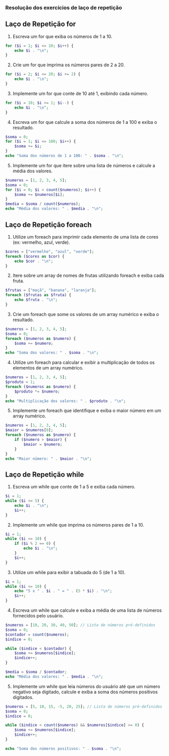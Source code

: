 ### Resolução dos exercícios de laço de repetição

## Laço de Repetição for

1. Escreva um for que exiba os números de 1 a 10.
```php
for ($i = 1; $i <= 10; $i++) {
    echo $i . "\n";
}
```
2. Crie um for que imprima os números pares de 2 a 20.
```php
for ($i = 2; $i <= 20; $i += 2) {
    echo $i . "\n";
}
```
3. Implemente um for que conte de 10 até 1, exibindo cada número.
```php
for ($i = 10; $i >= 1; $i--) {
    echo $i . "\n";
}
```
4. Escreva um for que calcule a soma dos números de 1 a 100 e exiba o resultado.
```php
$soma = 0;
for ($i = 1; $i <= 100; $i++) {
    $soma += $i;
}
echo "Soma dos números de 1 a 100: " . $soma . "\n";
```
5. Implemente um for que itere sobre uma lista de números e calcule a média dos valores.
```php
$numeros = [1, 2, 3, 4, 5];
$soma = 0;
for ($i = 0; $i < count($numeros); $i++) {
    $soma += $numeros[$i];
}
$media = $soma / count($numeros);
echo "Média dos valores: " . $media . "\n";
```

## Laço de Repetição foreach

1. Utilize um foreach para imprimir cada elemento de uma lista de cores (ex: vermelho, azul, verde).
```php
$cores = ["vermelho", "azul", "verde"];
foreach ($cores as $cor) {
    echo $cor . "\n";
}
```
2. Itere sobre um array de nomes de frutas utilizando foreach e exiba cada fruta.
```php
$frutas = ["maçã", "banana", "laranja"];
foreach ($frutas as $fruta) {
    echo $fruta . "\n";
}
```
3. Crie um foreach que some os valores de um array numérico e exiba o resultado.
```php
$numeros = [1, 2, 3, 4, 5];
$soma = 0;
foreach ($numeros as $numero) {
    $soma += $numero;
}
echo "Soma dos valores: " . $soma . "\n";
```
4. Utilize um foreach para calcular e exibir a multiplicação de todos os elementos de um array numérico.
```php
$numeros = [1, 2, 3, 4, 5];
$produto = 1;
foreach ($numeros as $numero) {
    $produto *= $numero;
}
echo "Multiplicação dos valores: " . $produto . "\n";
```
5. Implemente um foreach que identifique e exiba o maior número em um array numérico.
```php
$numeros = [1, 2, 3, 4, 5];
$maior = $numeros[0];
foreach ($numeros as $numero) {
    if ($numero > $maior) {
        $maior = $numero;
    }
}
echo "Maior número: " . $maior . "\n";
```

## Laço de Repetição while

1. Escreva um while que conte de 1 a 5 e exiba cada número.
```php
$i = 1;
while ($i <= 5) {
    echo $i . "\n";
    $i++;
}
```
2. Implemente um while que imprima os números pares de 1 a 10.
```php
$i = 1;
while ($i <= 10) {
    if ($i % 2 == 0) {
        echo $i . "\n";
    }
    $i++;
}
```
3. Utilize um while para exibir a tabuada do 5 (de 1 a 10).
```php
$i = 1;
while ($i <= 10) {
    echo "5 x " . $i . " = " . (5 * $i) . "\n";
    $i++;
}
```
4. Escreva um while que calcule e exiba a média de uma lista de números fornecidos pelo usuário.
```php
$numeros = [10, 20, 30, 40, 50]; // Lista de números pré-definidos
$soma = 0;
$contador = count($numeros);
$indice = 0;

while ($indice < $contador) {
    $soma += $numeros[$indice];
    $indice++;
}

$media = $soma / $contador;
echo "Média dos valores: " . $media . "\n";
```

5. Implemente um while que leia números do usuário até que um número negativo seja digitado, calcule e exiba a soma dos números positivos digitados.
```php
$numeros = [5, 10, 15, -5, 20, 25]; // Lista de números pré-definidos
$soma = 0;
$indice = 0;

while ($indice < count($numeros) && $numeros[$indice] >= 0) {
    $soma += $numeros[$indice];
    $indice++;
}

echo "Soma dos números positivos: " . $soma . "\n";
```

